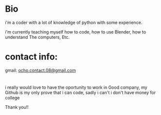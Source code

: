  
# Bio
  i'm a coder with a lot of knowledge of python with some experience.

  i'm currently teaching myself how to code, how to use Blender, how to understand The computers, Etc.



# contact info:

  gmail: ocho.contact.08@gmail.com

#
i really would love to have the oportunity to work in Good company,
my Github is my only prove that i can code, sadly i can't i don't have money for college

Thank you!!
